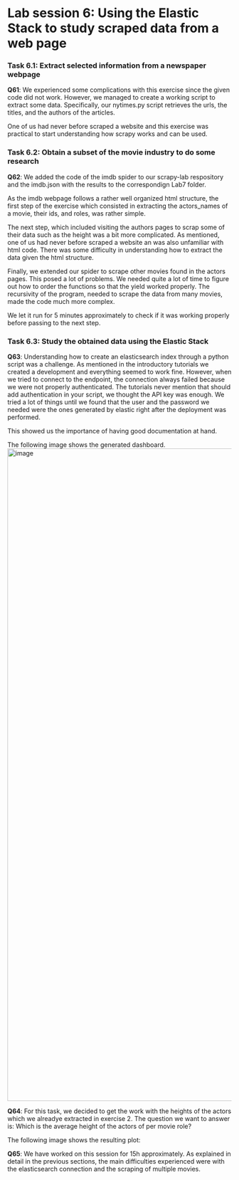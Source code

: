 # Lab session 6: Using the Elastic Stack to study scraped data from a web page

### Task 6.1: Extract selected information from a newspaper webpage

**Q61**: We experienced some complications with this exercise since the given code did not work. However, we managed to create 
a working script to extract some data. Specifically, our nytimes.py script retrieves the urls, the titles, and 
the authors of the articles.

One of us had never before scraped a website and this exercise was practical to start understanding how scrapy works and 
can be used. 


### Task 6.2: Obtain a subset of the movie industry to do some research

**Q62**: We added the code of the imdb spider to our scrapy-lab respository and the imdb.json with the results 
to the correspondign Lab7 folder.

As the imdb webpage follows a rather well organized html structure, the first step of the exercise which consisted
in extracting the actors_names of a movie, their ids, and roles, was rather simple.

The next step, which included visiting the authors pages to scrap some of their data such as the height was a bit more complicated.
As mentioned, one of us had never before scraped a website an was also unfamiliar with html code. There was some difficulty
in understanding how to extract the data given the html structure. 

Finally, we extended our spider to scrape other movies found in the actors pages. This posed a lot of problems.
We needed quite a lot of time to figure out how to order the functions so that the yield worked properly. 
The recursivity of the program, needed to scrape the data from many movies, made the code much more complex.

We let it run for 5 minutes approximately to check if it was working properly before passing to the next step.


### Task 6.3: Study the obtained data using the Elastic Stack

**Q63**: Understanding how to create an elasticsearch index through a python script was a challenge. 
As mentioned in the introductory tutorials we created a development and everything seemed to work fine. 
However, when we tried to connect to the endpoint, the connection always failed because we were not properly authenticated. 
The tutorials never mention that should add authentication in your script, we thought the API key was enough. 
We tried a lot of things until we found that the user and the password we needed were the ones generated by elastic right after 
the deployment was performed. 

This showed us the importance of having good documentation at hand.

The following image shows the generated dashboard. 
<img width="1467" alt="image" src="https://github.com/chuxgs/scrapy-lab/assets/128915750/63a8b301-21b0-4734-ad4a-ac2f7542f8fd">


**Q64**: For this task, we decided to get the work with the heights of the actors which we alreadye extracted in exercise 2. 
The question we want to answer is: Which is the average height of the actors of per movie role?

The following image shows the resulting plot:


**Q65**: We have worked on this session for 15h approximately. As explained in detail in the previous sections, 
the main difficulties experienced were with the elasticsearch connection and the scraping of multiple movies. 

